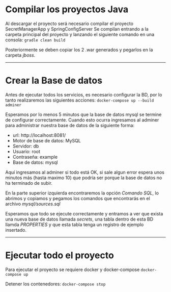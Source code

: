 # Compilar los proyectos Java

Al descargar el proyecto será necesario compilar el proyecto SecretManagerApp y SpringConfigServer
Se compilan entrando a la carpeta principal del proyecto y lanzando el siguiente comando en una consola:
```gradle clean build```

Posteriormente se deben copiar los 2 .war generados y pegarlos en la carpeta *jboss*.

-----------------
# Crear la Base de datos
Antes de ejecutar todos los servicios, es necesario configurar la BD, por lo tanto realizaremos las siguientes acciones:
```docker-compose up --build adminer```

Esperamos por lo menos 5 minutos que la base de datos mysql se termine de configurar correctamente.
Cuando esto ocurra ingresamos al adminer para administrar nuestra base de datos de la siguiente forma:

* url: http://localhost:8081/
* Motor de base de datos: MySQL
* Servidor: db
* Usuario: root
* Contraseña: example
* Base de datos: mysql

Aquí ingresamos al adminer si todo está OK, si sale algun error espera unos minutos más (hasta maximo 10) que podría ser porque la base de datos no ha terminado de subir.

En la parte superior izquierda encontraremos la opción *Comando SQL*, lo abrimos y copiamos y pegamos los comandos que encontrarás en el archivo *mysql/sources.sql*

Esperamos que todo se ejecute correctamente y entramos a ver que exista una nueva base de datos llamada *secrets*, una tabla dentro de esta BD llamda *PROPERTIES* y que esta tabla tenga un registro de ejemplo insertado.

----------------
# Ejecutar todo el proyecto

Para ejecutar el proyecto se requiere docker y docker-compose
```docker-compose up```

Detener los contenedores:
```docker-compose stop```